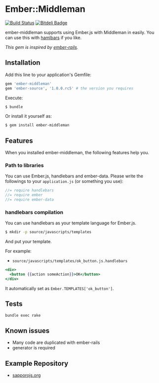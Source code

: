 # Ember::Middleman

[![Build Status](https://travis-ci.org/tricknotes/ember-middleman.png?branch=master)](https://travis-ci.org/tricknotes/ember-middleman)
[![Bitdeli Badge](https://d2weczhvl823v0.cloudfront.net/tricknotes/ember-middleman/trend.png)](https://bitdeli.com/free "Bitdeli Badge")

ember-middleman supports using Ember.js with Middleman in easily.
You can use this with [hamlbars](https://github.com/jamesotron/hamlbars) if you like.

_This gem is inspired by [ember-rails](http://github.com/emberjs/ember-rails)._

## Installation

Add this line to your application's Gemfile:

``` ruby
gem 'ember-middleman'
gem 'ember-source', '1.0.0.rc5' # the version you requires
```

Execute:

``` sh
$ bundle
```

Or install it yourself as:

``` sh
$ gem install ember-middleman
```

## Features

When you installed ember-middleman, the following features help you.

### Path to libraries

You can use Ember.js, handlebars and ember-data.
Please write the followings to your `application.js` (or something you use):

``` javascript
//= require handlebars
//= require ember
//= require ember-data
```

### handlebars compilation

You can use handlebars as your template language for Ember.js.

``` sh
$ mkdir -p source/javascripts/templates
```

And put your template.

For example:

* `source/javascripts/templates/ok_button.js.handlebars`

``` handlebars
<div>
  <button {{action someAction}}>OK</button>
</div>
```

It automatically set as `Ember.TEMPLATES['ok_button']`.

## Tests

``` sh
bundle exec rake
```

## Known issues

* Many code are duplicated with ember-rails
* generator is required

## Example Repository

* [sapporojs.org](https://github.com/sapporojs/sapporojs.org)
